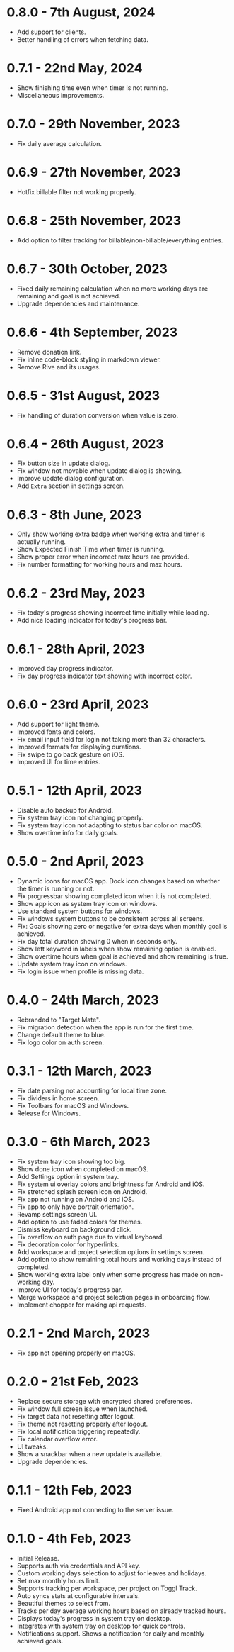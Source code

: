 # 0.8.0 - 7th August, 2024

- Add support for clients.
- Better handling of errors when fetching data.

# 0.7.1 - 22nd May, 2024

- Show finishing time even when timer is not running.
- Miscellaneous improvements.

# 0.7.0 - 29th November, 2023

- Fix daily average calculation.

# 0.6.9 - 27th November, 2023

- Hotfix billable filter not working properly.

# 0.6.8 - 25th November, 2023

- Add option to filter tracking for billable/non-billable/everything entries.

# 0.6.7 - 30th October, 2023

- Fixed daily remaining calculation when no more working days are remaining and goal is not achieved.
- Upgrade dependencies and maintenance.

# 0.6.6 - 4th September, 2023

- Remove donation link.
- Fix inline code-block styling in markdown viewer.
- Remove Rive and its usages.

# 0.6.5 - 31st August, 2023

- Fix handling of duration conversion when value is zero.

# 0.6.4 - 26th August, 2023

- Fix button size in update dialog.
- Fix window not movable when update dialog is showing.
- Improve update dialog configuration.
- Add `Extra` section in settings screen.

# 0.6.3 - 8th June, 2023

- Only show working extra badge when working extra and timer is actually running.
- Show Expected Finish Time when timer is running.
- Show proper error when incorrect max hours are provided.
- Fix number formatting for working hours and max hours.

# 0.6.2 - 23rd May, 2023

- Fix today's progress showing incorrect time initially while loading.
- Add nice loading indicator for today's progress bar.

# 0.6.1 - 28th April, 2023

- Improved day progress indicator.
- Fix day progress indicator text showing with incorrect color.

# 0.6.0 - 23rd April, 2023

- Add support for light theme.
- Improved fonts and colors.
- Fix email input field for login not taking more than 32 characters.
- Improved formats for displaying durations.
- Fix swipe to go back gesture on iOS.
- Improved UI for time entries.

# 0.5.1 - 12th April, 2023

- Disable auto backup for Android.
- Fix system tray icon not changing properly.
- Fix system tray icon not adapting to status bar color on macOS.
- Show overtime info for daily goals.

# 0.5.0 - 2nd April, 2023

- Dynamic icons for macOS app. Dock icon changes based on whether the timer is running or not.
- Fix progressbar showing completed icon when it is not completed.
- Show app icon as system tray icon on windows.
- Use standard system buttons for windows.
- Fix windows system buttons to be consistent across all screens.
- Fix: Goals showing zero or negative for extra days when monthly goal is achieved.
- Fix day total duration showing 0 when in seconds only.
- Show left keyword in labels when show remaining option is enabled.
- Show overtime hours when goal is achieved and show remaining is true.
- Update system tray icon on windows.
- Fix login issue when profile is missing data.

# 0.4.0 - 24th March, 2023

- Rebranded to "Target Mate".
- Fix migration detection when the app is run for the first time.
- Change default theme to blue.
- Fix logo color on auth screen.

# 0.3.1 - 12th March, 2023

- Fix date parsing not accounting for local time zone.
- Fix dividers in home screen.
- Fix Toolbars for macOS and Windows.
- Release for Windows.

# 0.3.0 - 6th March, 2023

- Fix system tray icon showing too big.
- Show done icon when completed on macOS.
- Add Settings option in system tray.
- Fix system ui overlay colors and brightness for Android and iOS.
- Fix stretched splash screen icon on Android.
- Fix app not running on Android and iOS.
- Fix app to only have portrait orientation.
- Revamp settings screen UI.
- Add option to use faded colors for themes.
- Dismiss keyboard on background click.
- Fix overflow on auth page due to virtual keyboard.
- Fix decoration color for hyperlinks.
- Add workspace and project selection options in settings screen.
- Add option to show remaining total hours and working days instead of completed.
- Show working extra label only when some progress has made on non-working day.
- Improve UI for today's progress bar.
- Merge workspace and project selection pages in onboarding flow.
- Implement chopper for making api requests.

# 0.2.1 - 2nd March, 2023

- Fix app not opening properly on macOS.

# 0.2.0 - 21st Feb, 2023

- Replace secure storage with encrypted shared preferences.
- Fix window full screen issue when launched.
- Fix target data not resetting after logout.
- Fix theme not resetting properly after logout.
- Fix local notification triggering repeatedly.
- Fix calendar overflow error.
- UI tweaks.
- Show a snackbar when a new update is available.
- Upgrade dependencies.

# 0.1.1 - 12th Feb, 2023

- Fixed Android app not connecting to the server issue.

# 0.1.0 - 4th Feb, 2023

- Initial Release.
- Supports auth via credentials and API key.
- Custom working days selection to adjust for leaves and holidays.
- Set max monthly hours limit.
- Supports tracking per workspace, per project on Toggl Track.
- Auto syncs stats at configurable intervals.
- Beautiful themes to select from.
- Tracks per day average working hours based on already tracked hours.
- Displays today's progress in system tray on desktop.
- Integrates with system tray on desktop for quick controls.
- Notifications support. Shows a notification for daily and monthly achieved goals.